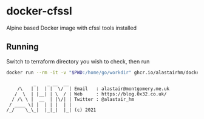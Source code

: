 # docker-cfssl

Alpine based Docker image with cfssl tools installed

## Running

Switch to terraform directory you wish to check, then run

```bash
docker run --rm -it -v "$PWD:/home/go/workdir" ghcr.io/alastairhm/docker-cfssl certinfo -cert <cert file>
```

```text
          _    _ __  __ 
    /\   | |  | |  \/  | Email   : alastair@montgomery.me.uk
   /  \  | |__| | \  / | Web     : https://blog.0x32.co.uk/
  / /\ \ |  __  | |\/| | Twitter : @alastair_hm
 / ____ \| |  | | |  | |
/_/    \_\_|  |_|_|  |_| (c) 2021
```
